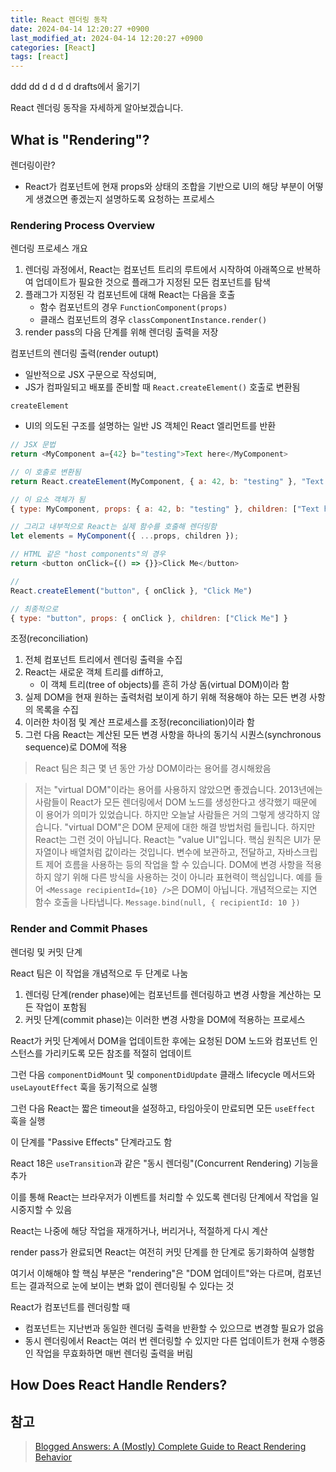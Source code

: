 ```yaml
---
title: React 렌더링 동작
date: 2024-04-14 12:20:27 +0900
last_modified_at: 2024-04-14 12:20:27 +0900
categories: [React]
tags: [react]
---
```


ddd
dd
d
d
d
d
drafts에서 옮기기

React 렌더링 동작을 자세하게 알아보겠습니다.

## What is "Rendering"?

렌더링이란?

- React가 컴포넌트에 현재 props와 상태의 조합을 기반으로 UI의 해당 부분이 어떻게 생겼으면 좋겠는지 설명하도록 요청하는 프로세스

### Rendering Process Overview

렌더링 프로세스 개요

1. 렌더링 과정에서, React는 컴포넌트 트리의 루트에서 시작하여 아래쪽으로 반복하여 업데이트가 필요한 것으로 플래그가 지정된 모든 컴포넌트를 탐색
2. 플래그가 지정된 각 컴포넌트에 대해 React는 다음을 호출
   - 함수 컴포넌트의 경우 `FunctionComponent(props)`
   - 클래스 컴포넌트의 경우 `classComponentInstance.render()`
3. render pass의 다음 단계를 위해 렌더링 출력을 저장

컴포넌트의 렌더링 출력(render outupt)

- 일반적으로 JSX 구문으로 작성되며,
- JS가 컴파일되고 배포를 준비할 때 `React.createElement()` 호출로 변환됨

`createElement`

- UI의 의도된 구조를 설명하는 일반 JS 객체인 React 엘리먼트를 반환

```javascript
// JSX 문법
return <MyComponent a={42} b="testing">Text here</MyComponent>

// 이 호출로 변환됨
return React.createElement(MyComponent, { a: 42, b: "testing" }, "Text here")

// 이 요소 객체가 됨
{ type: MyComponent, props: { a: 42, b: "testing" }, children: ["Text here"] }

// 그리고 내부적으로 React는 실제 함수를 호출해 렌더링함
let elements = MyComponent({ ...props, children });
```

```javascript
// HTML 같은 "host components"의 경우
return <button onClick={() => {}}>Click Me</button>

//
React.createElement("button", { onClick }, "Click Me")

// 최종적으로
{ type: "button", props: { onClick }, children: ["Click Me"] }
```

조정(reconciliation)

1. 전체 컴포넌트 트리에서 렌더링 출력을 수집
2. React는 새로운 객체 트리를 diff하고,
   - 이 객체 트리(tree of objects)를 흔히 가상 돔(virtual DOM)이라 함
3. 실제 DOM을 현재 원하는 출력처럼 보이게 하기 위해 적용해야 하는 모든 변경 사항의 목록을 수집
4. 이러한 차이점 및 계산 프로세스를 조정(reconciliation)이라 함
5. 그런 다음 React는 계산된 모든 변경 사항을 하나의 동기식 시퀀스(synchronous sequence)로 DOM에 적용

> React 팀은 최근 몇 년 동안 가상 DOM이라는 용어를 경시해왔음

> 저는 "virtual DOM"이라는 용어를 사용하지 않았으면 좋겠습니다.
> 2013년에는 사람들이 React가 모든 렌더링에서 DOM 노드를 생성한다고 생각했기 때문에 이 용어가 의미가 있었습니다. 하지만 오늘날 사람들은 거의 그렇게 생각하지 않습니다.
> "virtual DOM"은 DOM 문제에 대한 해결 방법처럼 들립니다. 하지만 React는 그런 것이 아닙니다.
> React는 "value UI"입니다. 핵심 원칙은 UI가 문자열이나 배열처럼 값이라는 것입니다.
> 변수에 보관하고, 전달하고, 자바스크립트 제어 흐름을 사용하는 등의 작업을 할 수 있습니다.
> DOM에 변경 사항을 적용하지 않기 위해 다른 방식을 사용하는 것이 아니라 표현력이 핵심입니다.
> 예를 들어 `<Message recipientId={10} />`은 DOM이 아닙니다.
> 개념적으로는 지연 함수 호출을 나타냅니다. `Message.bind(null, { recipientId: 10 })`

### Render and Commit Phases

렌더링 및 커밋 단계

React 팀은 이 작업을 개념적으로 두 단계로 나눔

1. 렌더링 단계(render phase)에는 컴포넌트를 렌더링하고 변경 사항을 계산하는 모든 작업이 포함됨
2. 커밋 단계(commit phase)는 이러한 변경 사항을 DOM에 적용하는 프로세스

React가 커밋 단계에서 DOM을 업데이트한 후에는 요청된 DOM 노드와 컴포넌트 인스턴스를 가리키도록 모든 참조를 적절히 업데이트

그런 다음 `componentDidMount` 및 `componentDidUpdate` 클래스 lifecycle 메서드와 `useLayoutEffect` 훅을 동기적으로 실행

그런 다음 React는 짧은 timeout을 설정하고, 타임아웃이 만료되면 모든 `useEffect` 훅을 실행

이 단계를 "Passive Effects" 단계라고도 함

React 18은 `useTransition`과 같은 "동시 렌더링"(Concurrent Rendering) 기능을 추가

이를 통해 React는 브라우저가 이벤트를 처리할 수 있도록 렌더링 단계에서 작업을 일시중지할 수 있음

React는 나중에 해당 작업을 재개하거나, 버리거나, 적절하게 다시 계산

render pass가 완료되면 React는 여전히 커밋 단계를 한 단계로 동기화하여 실행함

여기서 이해해야 할 핵심 부분은 "rendering"은 "DOM 업데이트"와는 다르며, 컴포넌트는 결과적으로 눈에 보이는 변화 없이 렌더링될 수 있다는 것

React가 컴포넌트를 렌더링할 때

- 컴포넌트는 지난번과 동일한 렌더링 출력을 반환할 수 있으므로 변경할 필요가 없음
- 동시 렌더링에서 React는 여러 번 렌더링할 수 있지만 다른 업데이트가 현재 수행중인 작업을 무효화하면 매번 렌더링 출력을 버림

## How Does React Handle Renders?

## 참고

> [Blogged Answers: A (Mostly) Complete Guide to React Rendering Behavior](https://blog.isquaredsoftware.com/2020/05/blogged-answers-a-mostly-complete-guide-to-react-rendering-behavior/)
